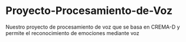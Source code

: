 # Proyecto-Procesamiento-de-Voz
Nuestro proyecto de procesamiento de voz que se basa en CREMA-D y permite el reconocimiento de emociones  mediante voz
